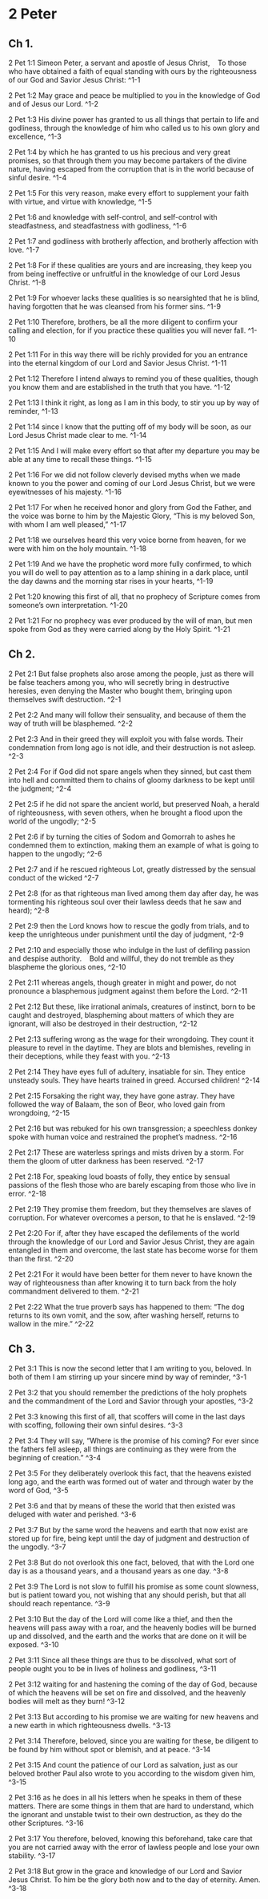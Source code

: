 # 2 Peter

## Ch 1.

2 Pet 1:1 Simeon Peter, a servant and apostle of Jesus Christ,    To those who have obtained a faith of equal standing with ours by the righteousness of our God and Savior Jesus Christ: ^1-1

2 Pet 1:2 May grace and peace be multiplied to you in the knowledge of God and of Jesus our Lord. ^1-2

2 Pet 1:3 His divine power has granted to us all things that pertain to life and godliness, through the knowledge of him who called us to his own glory and excellence, ^1-3

2 Pet 1:4 by which he has granted to us his precious and very great promises, so that through them you may become partakers of the divine nature, having escaped from the corruption that is in the world because of sinful desire. ^1-4

2 Pet 1:5 For this very reason, make every effort to supplement your faith with virtue, and virtue with knowledge, ^1-5

2 Pet 1:6 and knowledge with self-control, and self-control with steadfastness, and steadfastness with godliness, ^1-6

2 Pet 1:7 and godliness with brotherly affection, and brotherly affection with love. ^1-7

2 Pet 1:8 For if these qualities are yours and are increasing, they keep you from being ineffective or unfruitful in the knowledge of our Lord Jesus Christ. ^1-8

2 Pet 1:9 For whoever lacks these qualities is so nearsighted that he is blind, having forgotten that he was cleansed from his former sins. ^1-9

2 Pet 1:10 Therefore, brothers, be all the more diligent to confirm your calling and election, for if you practice these qualities you will never fall. ^1-10

2 Pet 1:11 For in this way there will be richly provided for you an entrance into the eternal kingdom of our Lord and Savior Jesus Christ. ^1-11

2 Pet 1:12 Therefore I intend always to remind you of these qualities, though you know them and are established in the truth that you have. ^1-12

2 Pet 1:13 I think it right, as long as I am in this body, to stir you up by way of reminder, ^1-13

2 Pet 1:14 since I know that the putting off of my body will be soon, as our Lord Jesus Christ made clear to me. ^1-14

2 Pet 1:15 And I will make every effort so that after my departure you may be able at any time to recall these things. ^1-15

2 Pet 1:16 For we did not follow cleverly devised myths when we made known to you the power and coming of our Lord Jesus Christ, but we were eyewitnesses of his majesty. ^1-16

2 Pet 1:17 For when he received honor and glory from God the Father, and the voice was borne to him by the Majestic Glory, “This is my beloved Son, with whom I am well pleased,” ^1-17

2 Pet 1:18 we ourselves heard this very voice borne from heaven, for we were with him on the holy mountain. ^1-18

2 Pet 1:19 And we have the prophetic word more fully confirmed, to which you will do well to pay attention as to a lamp shining in a dark place, until the day dawns and the morning star rises in your hearts, ^1-19

2 Pet 1:20 knowing this first of all, that no prophecy of Scripture comes from someone’s own interpretation. ^1-20

2 Pet 1:21 For no prophecy was ever produced by the will of man, but men spoke from God as they were carried along by the Holy Spirit. ^1-21


## Ch 2.

2 Pet 2:1 But false prophets also arose among the people, just as there will be false teachers among you, who will secretly bring in destructive heresies, even denying the Master who bought them, bringing upon themselves swift destruction. ^2-1

2 Pet 2:2 And many will follow their sensuality, and because of them the way of truth will be blasphemed. ^2-2

2 Pet 2:3 And in their greed they will exploit you with false words. Their condemnation from long ago is not idle, and their destruction is not asleep. ^2-3

2 Pet 2:4 For if God did not spare angels when they sinned, but cast them into hell and committed them to chains of gloomy darkness to be kept until the judgment; ^2-4

2 Pet 2:5 if he did not spare the ancient world, but preserved Noah, a herald of righteousness, with seven others, when he brought a flood upon the world of the ungodly; ^2-5

2 Pet 2:6 if by turning the cities of Sodom and Gomorrah to ashes he condemned them to extinction, making them an example of what is going to happen to the ungodly; ^2-6

2 Pet 2:7 and if he rescued righteous Lot, greatly distressed by the sensual conduct of the wicked ^2-7

2 Pet 2:8 (for as that righteous man lived among them day after day, he was tormenting his righteous soul over their lawless deeds that he saw and heard); ^2-8

2 Pet 2:9 then the Lord knows how to rescue the godly from trials, and to keep the unrighteous under punishment until the day of judgment, ^2-9

2 Pet 2:10 and especially those who indulge in the lust of defiling passion and despise authority.    Bold and willful, they do not tremble as they blaspheme the glorious ones, ^2-10

2 Pet 2:11 whereas angels, though greater in might and power, do not pronounce a blasphemous judgment against them before the Lord. ^2-11

2 Pet 2:12 But these, like irrational animals, creatures of instinct, born to be caught and destroyed, blaspheming about matters of which they are ignorant, will also be destroyed in their destruction, ^2-12

2 Pet 2:13 suffering wrong as the wage for their wrongdoing. They count it pleasure to revel in the daytime. They are blots and blemishes, reveling in their deceptions, while they feast with you. ^2-13

2 Pet 2:14 They have eyes full of adultery, insatiable for sin. They entice unsteady souls. They have hearts trained in greed. Accursed children! ^2-14

2 Pet 2:15 Forsaking the right way, they have gone astray. They have followed the way of Balaam, the son of Beor, who loved gain from wrongdoing, ^2-15

2 Pet 2:16 but was rebuked for his own transgression; a speechless donkey spoke with human voice and restrained the prophet’s madness. ^2-16

2 Pet 2:17 These are waterless springs and mists driven by a storm. For them the gloom of utter darkness has been reserved. ^2-17

2 Pet 2:18 For, speaking loud boasts of folly, they entice by sensual passions of the flesh those who are barely escaping from those who live in error. ^2-18

2 Pet 2:19 They promise them freedom, but they themselves are slaves of corruption. For whatever overcomes a person, to that he is enslaved. ^2-19

2 Pet 2:20 For if, after they have escaped the defilements of the world through the knowledge of our Lord and Savior Jesus Christ, they are again entangled in them and overcome, the last state has become worse for them than the first. ^2-20

2 Pet 2:21 For it would have been better for them never to have known the way of righteousness than after knowing it to turn back from the holy commandment delivered to them. ^2-21

2 Pet 2:22 What the true proverb says has happened to them: “The dog returns to its own vomit, and the sow, after washing herself, returns to wallow in the mire.” ^2-22


## Ch 3.

2 Pet 3:1 This is now the second letter that I am writing to you, beloved. In both of them I am stirring up your sincere mind by way of reminder, ^3-1

2 Pet 3:2 that you should remember the predictions of the holy prophets and the commandment of the Lord and Savior through your apostles, ^3-2

2 Pet 3:3 knowing this first of all, that scoffers will come in the last days with scoffing, following their own sinful desires. ^3-3

2 Pet 3:4 They will say, “Where is the promise of his coming? For ever since the fathers fell asleep, all things are continuing as they were from the beginning of creation.” ^3-4

2 Pet 3:5 For they deliberately overlook this fact, that the heavens existed long ago, and the earth was formed out of water and through water by the word of God, ^3-5

2 Pet 3:6 and that by means of these the world that then existed was deluged with water and perished. ^3-6

2 Pet 3:7 But by the same word the heavens and earth that now exist are stored up for fire, being kept until the day of judgment and destruction of the ungodly. ^3-7

2 Pet 3:8 But do not overlook this one fact, beloved, that with the Lord one day is as a thousand years, and a thousand years as one day. ^3-8

2 Pet 3:9 The Lord is not slow to fulfill his promise as some count slowness, but is patient toward you, not wishing that any should perish, but that all should reach repentance. ^3-9

2 Pet 3:10 But the day of the Lord will come like a thief, and then the heavens will pass away with a roar, and the heavenly bodies will be burned up and dissolved, and the earth and the works that are done on it will be exposed. ^3-10

2 Pet 3:11 Since all these things are thus to be dissolved, what sort of people ought you to be in lives of holiness and godliness, ^3-11

2 Pet 3:12 waiting for and hastening the coming of the day of God, because of which the heavens will be set on fire and dissolved, and the heavenly bodies will melt as they burn! ^3-12

2 Pet 3:13 But according to his promise we are waiting for new heavens and a new earth in which righteousness dwells. ^3-13

2 Pet 3:14 Therefore, beloved, since you are waiting for these, be diligent to be found by him without spot or blemish, and at peace. ^3-14

2 Pet 3:15 And count the patience of our Lord as salvation, just as our beloved brother Paul also wrote to you according to the wisdom given him, ^3-15

2 Pet 3:16 as he does in all his letters when he speaks in them of these matters. There are some things in them that are hard to understand, which the ignorant and unstable twist to their own destruction, as they do the other Scriptures. ^3-16

2 Pet 3:17 You therefore, beloved, knowing this beforehand, take care that you are not carried away with the error of lawless people and lose your own stability. ^3-17

2 Pet 3:18 But grow in the grace and knowledge of our Lord and Savior Jesus Christ. To him be the glory both now and to the day of eternity. Amen. ^3-18



